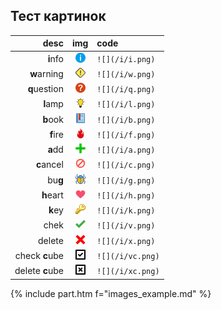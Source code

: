 ## Тест картинок

| desc           | img              | code              |
| -------------: | :--------------: | :---------------- |
| **i**nfo       |  ![](/i/i.png)   |  `![](/i/i.png)`  |
| **w**arning    |  ![](/i/w.png)   |  `![](/i/w.png)`  |
| **q**uestion   |  ![](/i/q.png)   |  `![](/i/q.png)`  |
| **l**amp       |  ![](/i/l.png)   |  `![](/i/l.png)`  |
| **b**ook       |  ![](/i/b.png)   |  `![](/i/b.png)`  |
| **f**ire       |  ![](/i/f.png)   |  `![](/i/f.png)`  |
| **a**dd        |  ![](/i/a.png)   |  `![](/i/a.png)`  |
| **c**ancel     |  ![](/i/c.png)   |  `![](/i/c.png)`  |
| bu**g**        |  ![](/i/g.png)   |  `![](/i/g.png)`  |
| **h**eart      |  ![](/i/h.png)   |  `![](/i/h.png)`  |
| **k**ey        |  ![](/i/k.png)   |  `![](/i/k.png)`  |
| chek           |  ![](/i/v.png)   |  `![](/i/v.png)`  |
| delete         |  ![](/i/x.png)   |  `![](/i/x.png)`  |
| check **c**ube |  ![](/i/vc.png)  |  `![](/i/vc.png)` |
| delete **c**ube|  ![](/i/xc.png)  |  `![](/i/xc.png)` |

{% include part.htm f="images_example.md" %}



